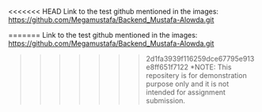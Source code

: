 <<<<<<< HEAD
Link to the test github mentioned in the images: https://github.com/Megamustafa/Backend_Mustafa-Alowda.git

=======
Link to the test github mentioned in the images: https://github.com/Megamustafa/Backend_Mustafa-Alowda.git

>>>>>>> 2d1fa3939f116259dce67795e913e8ff651f7122
*NOTE: This repositery is for demonstration purpose only and it is not intended for assignment submission.